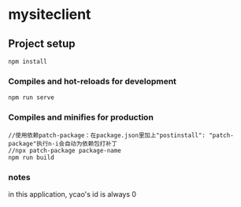 # mysiteclient

## Project setup
```
npm install
```

### Compiles and hot-reloads for development
```
npm run serve
```

### Compiles and minifies for production
```
//使用依赖patch-package：在package.json里加上"postinstall": "patch-package"执行n-i会自动为依赖包打补丁
//npx patch-package package-name
npm run build
```

### notes
in this application, ycao's id is always 0
